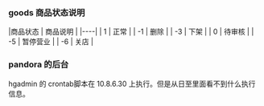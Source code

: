 ### goods 商品状态说明

|商品状态 | 商品说明 |
|----|
| 1  |  正常 |
| -1  |  删除 |
| -3  |  下架 |
| 0   |  待审核 |
|  -5 | 暂停营业  |
|  -6 | 关店  |


### pandora 的后台
hgadmin 的 crontab脚本在 10.8.6.30 上执行。但是从日至里面看不到什么执行信息。
